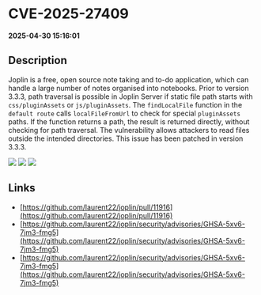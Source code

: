 # CVE-2025-27409

**2025-04-30 15:16:01**

## Description
Joplin is a free, open source note taking and to-do application, which can handle a large number of notes organised into notebooks. Prior to version 3.3.3, path traversal is possible in Joplin Server if static file path starts with `css/pluginAssets` or `js/pluginAssets`. The `findLocalFile` function in the `default route` calls `localFileFromUrl` to check for special `pluginAssets` paths. If the function returns a path, the result is returned directly, without checking for path traversal. The vulnerability allows attackers to read files outside the intended directories. This issue has been patched in version 3.3.3.

![](https://img.shields.io/static/v1?label=Score&message=7.5&color=red)
![](https://img.shields.io/static/v1?label=Severity&message=HIGH&color=red)
![](https://img.shields.io/static/v1?label=CWE&message=Traversal&color=green)

## Links
- [https://github.com/laurent22/joplin/pull/11916](https://github.com/laurent22/joplin/pull/11916)
- [https://github.com/laurent22/joplin/security/advisories/GHSA-5xv6-7jm3-fmg5](https://github.com/laurent22/joplin/security/advisories/GHSA-5xv6-7jm3-fmg5)
- [https://github.com/laurent22/joplin/security/advisories/GHSA-5xv6-7jm3-fmg5](https://github.com/laurent22/joplin/security/advisories/GHSA-5xv6-7jm3-fmg5)
